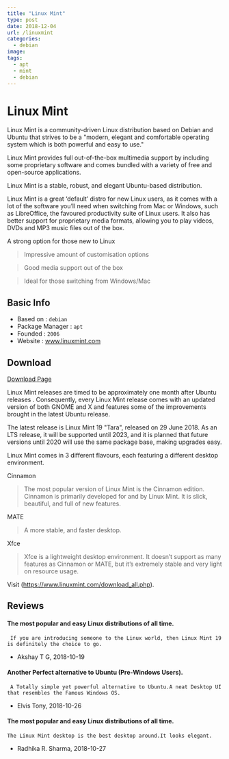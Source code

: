```yaml
---
title: "Linux Mint"
type: post
date: 2018-12-04
url: /linuxmint
categories:
  - debian
image: 
tags:
  - apt
  - mint
  - debian
---
```


# Linux Mint

Linux Mint is a community-driven Linux distribution based on Debian and Ubuntu that strives to be a "modern, elegant and comfortable operating system which is both powerful and easy to use."

Linux Mint provides full out-of-the-box multimedia support by including some proprietary software and comes bundled with a variety of free and open-source applications.

Linux Mint is a stable, robust, and elegant Ubuntu-based distribution.

Linux Mint is a great ‘default’ distro for new Linux users, as it comes with a lot of the software you’ll need when switching from Mac or Windows, such as LibreOffice, the favoured productivity suite of Linux users. It also has better support for proprietary media formats, allowing you to play videos, DVDs and MP3 music files out of the box.

A strong option for those new to Linux

>Impressive amount of customisation options

>Good media support out of the box

>Ideal for those switching from Windows/Mac

## Basic Info

* Based on : `debian`
* Package Manager : `apt`
* Founded : `2006`
* Website : www.linuxmint.com

## Download

[Download Page](https://linuxmint.com/download.php)

Linux Mint releases are timed to be approximately one month after Ubuntu releases . Consequently, every Linux Mint release comes with an updated version of both GNOME and X and features some of the improvements brought in the latest Ubuntu release.

The latest release is Linux Mint 19 "Tara", released on 29 June 2018. As an LTS release, it will be supported until 2023, and it is planned that future versions until 2020 will use the same package base, making upgrades easy.

Linux Mint comes in 3 different flavours, each featuring a different desktop environment.

Cinnamon 
>The most popular version of Linux Mint is the Cinnamon edition. Cinnamon is primarily developed for and by Linux Mint. It is slick, beautiful, and full of new features.

MATE
>A more stable, and faster desktop.

Xfce
>Xfce is a lightweight desktop environment. It doesn’t support as many features as Cinnamon or MATE, but it’s extremely stable and very light on resource usage.

Visit (https://www.linuxmint.com/download_all.php).

## Reviews

####  The most popular and easy Linux distributions of all time.

```
 If you are introducing someone to the Linux world, then Linux Mint 19 is definitely the choice to go.
```
- Akshay T G, 2018-10-19

####  Another Perfect alternative to Ubuntu (Pre-Windows Users).

```
 A Totally simple yet powerful alternative to Ubuntu.A neat Desktop UI that resembles the Famous Windows OS.
```
- Elvis Tony, 2018-10-26

####  The most popular and easy Linux distributions of all time.

```
The Linux Mint desktop is the best desktop around.It looks elegant.
```
- Radhika R. Sharma, 2018-10-27


